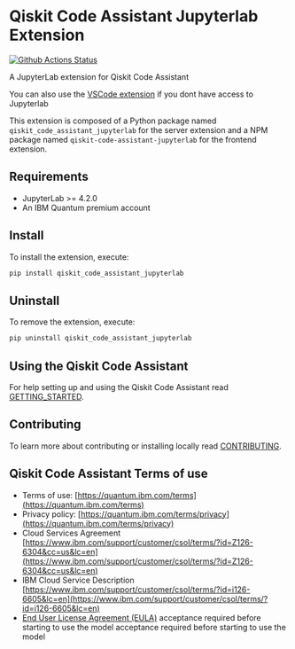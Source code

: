 # Qiskit Code Assistant Jupyterlab Extension

[![Github Actions Status](https://github.com/Qiskit/qiskit-code-assistant-jupyterlab/workflows/Build/badge.svg)](https://github.com/Qiskit/qiskit-code-assistant-jupyterlab/actions/workflows/build.yml)

A JupyterLab extension for Qiskit Code Assistant

You can also use the [VSCode extension](https://github.com/Qiskit/qiskit-code-assistant-vscode)
if you dont have access to Jupyterlab

This extension is composed of a Python package named `qiskit_code_assistant_jupyterlab`
for the server extension and a NPM package named `qiskit-code-assistant-jupyterlab`
for the frontend extension.

## Requirements

- JupyterLab >= 4.2.0
- An IBM Quantum premium account

## Install

To install the extension, execute:

```bash
pip install qiskit_code_assistant_jupyterlab
```

## Uninstall

To remove the extension, execute:

```bash
pip uninstall qiskit_code_assistant_jupyterlab
```

## Using the Qiskit Code Assistant

For help setting up and using the Qiskit Code Assistant read [GETTING_STARTED](GETTING_STARTED.md).

## Contributing

To learn more about contributing or installing locally read [CONTRIBUTING](CONTRIBUTING.md).

## Qiskit Code Assistant Terms of use

- Terms of use: [https://quantum.ibm.com/terms](https://quantum.ibm.com/terms)
- Privacy policy: [https://quantum.ibm.com/terms/privacy](https://quantum.ibm.com/terms/privacy)
- Cloud Services Agreement [https://www.ibm.com/support/customer/csol/terms/?id=Z126-6304&cc=us&lc=en](https://www.ibm.com/support/customer/csol/terms/?id=Z126-6304&cc=us&lc=en)
- IBM Cloud Service Description [https://www.ibm.com/support/customer/csol/terms/?id=i126-6605&lc=en](https://www.ibm.com/support/customer/csol/terms/?id=i126-6605&lc=en)
- [End User License Agreement (EULA)](docs/EULA.md) acceptance required before starting to use the model acceptance required before starting to use the model
